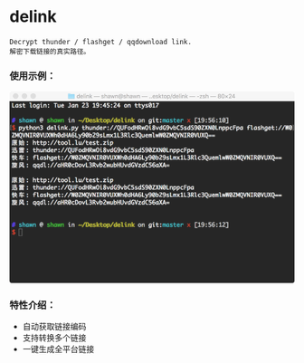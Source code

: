 # delink

```
Decrypt thunder / flashget / qqdownload link.
解密下载链接的真实路径。
```

### 使用示例：

![screenshot](screenshot.png)

### 特性介绍：

* 自动获取链接编码
* 支持转换多个链接
* 一键生成全平台链接
